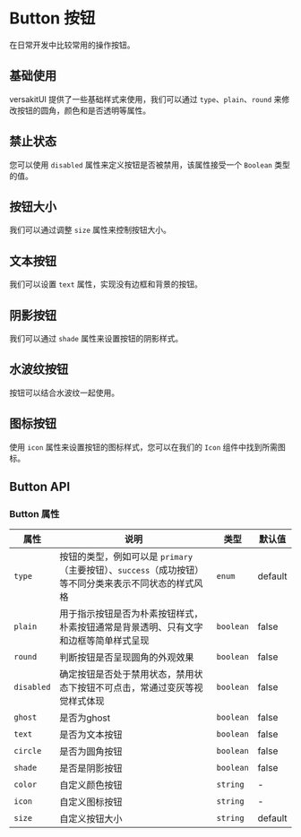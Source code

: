 # Button 按钮

<p>在日常开发中比较常用的操作按钮。</p>

## 基础使用

versakitUI 提供了一些基础样式来使用，我们可以通过 `type`、`plain`、`round` 来修改按钮的圆角，颜色和是否透明等属性。

<demo vue="../../example/button/base.vue"></demo>

## 禁止状态

您可以使用 `disabled` 属性来定义按钮是否被禁用，该属性接受一个 `Boolean` 类型的值。

<demo vue="../../example/button/disabled.vue"></demo>

## 按钮大小

我们可以通过调整 `size` 属性来控制按钮大小。

<demo vue="../../example/button/size.vue"></demo>

## 文本按钮

我们可以设置 `text` 属性，实现没有边框和背景的按钮。

<demo vue="../../example/button/text.vue"></demo>

## 阴影按钮

我们可以通过 `shade` 属性来设置按钮的阴影样式。

<demo vue="../../example/button/shadow.vue"></demo>

## 水波纹按钮

按钮可以结合水波纹一起使用。

<demo vue="../../example/button/ripple.vue"></demo>

## 图标按钮

使用 `icon` 属性来设置按钮的图标样式，您可以在我们的 `Icon` 组件中找到所需图标。

<demo vue="../../example/button/icon.vue"></demo>

## Button API

### Button 属性

| 属性       | 说明                                                                                                  | 类型                                             | 默认值  |
| ---------- | ----------------------------------------------------------------------------------------------------- | ------------------------------------------------ | ------- |
| `type`     | 按钮的类型，例如可以是 `primary`（主要按钮）、`success`（成功按钮）等不同分类来表示不同状态的样式风格 | `enum`<Tool value="primary,info,warning,error"/> | default |
| `plain`    | 用于指示按钮是否为朴素按钮样式，朴素按钮通常是背景透明、只有文字和边框等简单样式呈现                  | `boolean`                                        | false   |
| `round`    | 判断按钮是否呈现圆角的外观效果                                                                        | `boolean`                                        | false   |
| `disabled` | 确定按钮是否处于禁用状态，禁用状态下按钮不可点击，常通过变灰等视觉样式体现                            | `boolean`                                        | false   |
| `ghost`    | 是否为ghost                                                                                           | `boolean`                                        | false   |
| `text`     | 是否为文本按钮                                                                                        | `boolean`                                        | false   |
| `circle`   | 是否为圆角按钮                                                                                        | `boolean`                                        | false   |
| `shade`    | 是否是阴影按钮                                                                                        | `boolean`                                        | false   |
| `color`    | 自定义颜色按钮                                                                                        | `string`                                         | -       |
| `icon`     | 自定义图标按钮                                                                                        | `string`                                         | -       |
| `size`     | 自定义按钮大小                                                                                        | `string`                                         | default |
